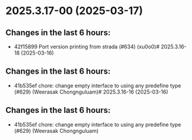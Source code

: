 # 2025.3.17-00 (2025-03-17)

## Changes in the last 6 hours:
* 42f15899 Port version printing from strada (#634) (xu0o0)# 2025.3.16-18 (2025-03-16)

## Changes in the last 6 hours:
* 41b535ef chore: change empty interface to using any predefine type (#629) (Weerasak Chongnguluam)# 2025.3.16-16 (2025-03-16)

## Changes in the last 6 hours:
* 41b535ef chore: change empty interface to using any predefine type (#629) (Weerasak Chongnguluam)
